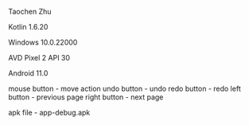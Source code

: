 Taochen Zhu

Kotlin 1.6.20

Windows 10.0.22000

AVD Pixel 2 API 30

Android 11.0

mouse button - move action
undo button - undo
redo button - redo
left button - previous page
right button - next page

apk file - app-debug.apk
